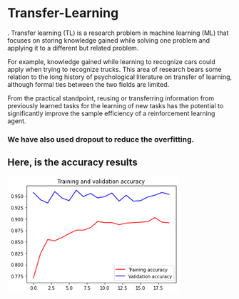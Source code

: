 # Transfer-Learning
.
Transfer learning (TL) is a research problem in machine learning (ML) that focuses on storing knowledge gained while solving one problem and applying it to a different but related problem. 

For example, knowledge gained while learning to recognize cars could apply when trying to recognize trucks. This area of research bears some relation to the long history of psychological literature on transfer of learning, although formal ties between the two fields are limited.

From the practical standpoint, reusing or transferring information from previously learned tasks for the learning of new tasks has the potential to significantly improve the sample efficiency of a reinforcement learning agent.

### We have also used dropout to reduce the overfitting.

## Here, is the accuracy results

![](train%20and%20val%20acc.png)
